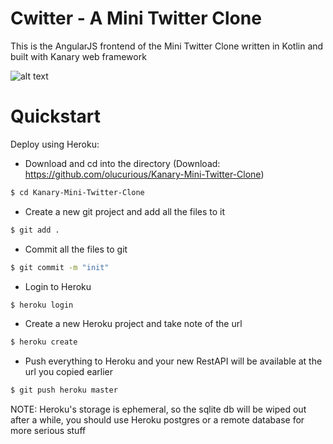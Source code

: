 # Cwitter - A Mini Twitter Clone
This is the AngularJS frontend of the Mini Twitter Clone written in Kotlin and built with Kanary web framework

![alt text](https://github.com/olucurious/Cwitter/raw/master/ScreenShot.png?raw=true "")

Quickstart
==========

Deploy using Heroku:

* Download and cd into the directory (Download: https://github.com/olucurious/Kanary-Mini-Twitter-Clone)
```sh
$ cd Kanary-Mini-Twitter-Clone
```

* Create a new git project and add all the files to it
```sh
$ git add .
```

* Commit all the files to git
```sh
$ git commit -m "init"
```

* Login to Heroku
```sh
$ heroku login
```

* Create a new Heroku project and take note of the url
```sh
$ heroku create
```

* Push everything to Heroku and your new RestAPI will be available at the url you copied earlier
```sh
$ git push heroku master
```

NOTE: Heroku's storage is ephemeral, so the sqlite db will be wiped out after a while, you should use Heroku postgres or a remote database for more serious stuff